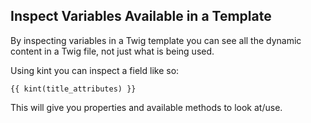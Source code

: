 ## Inspect Variables Available in a Template

By inspecting variables in a Twig template you can see all the dynamic content in a Twig file, not just what is being used.

Using kint you can inspect a field like so:

```
{{ kint(title_attributes) }}
```

This will give you properties and available methods to look at/use.



